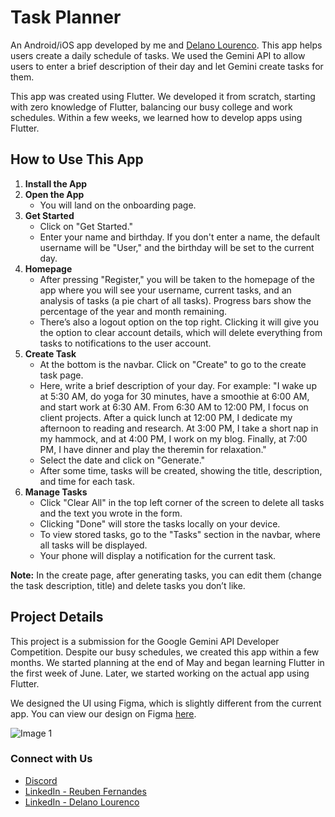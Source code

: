 
# Task Planner

An Android/iOS app developed by me and [Delano Lourenco](https://github.com/3ddelano). This app helps users create a daily schedule of tasks. We used the Gemini API to allow users to enter a brief description of their day and let Gemini create tasks for them.

This app was created using Flutter. We developed it from scratch, starting with zero knowledge of Flutter, balancing our busy college and work schedules. Within a few weeks, we learned how to develop apps using Flutter.

## How to Use This App

1. **Install the App**
2. **Open the App**
    - You will land on the onboarding page.
3. **Get Started**
    - Click on "Get Started."
    - Enter your name and birthday. If you don't enter a name, the default username will be "User," and the birthday will be set to the current day.
4. **Homepage**
    - After pressing "Register," you will be taken to the homepage of the app where you will see your username, current tasks, and an analysis of tasks (a pie chart of all tasks). Progress bars show the percentage of the year and month remaining.
    - There’s also a logout option on the top right. Clicking it will give you the option to clear account details, which will delete everything from tasks to notifications to the user account.
5. **Create Task**
    - At the bottom is the navbar. Click on "Create" to go to the create task page.
    - Here, write a brief description of your day. For example: "I wake up at 5:30 AM, do yoga for 30 minutes, have a smoothie at 6:00 AM, and start work at 6:30 AM. From 6:30 AM to 12:00 PM, I focus on client projects. After a quick lunch at 12:00 PM, I dedicate my afternoon to reading and research. At 3:00 PM, I take a short nap in my hammock, and at 4:00 PM, I work on my blog. Finally, at 7:00 PM, I have dinner and play the theremin for relaxation."
    - Select the date and click on "Generate."
    - After some time, tasks will be created, showing the title, description, and time for each task.
6. **Manage Tasks**
    - Click "Clear All" in the top left corner of the screen to delete all tasks and the text you wrote in the form.
    - Clicking "Done" will store the tasks locally on your device.
    - To view stored tasks, go to the "Tasks" section in the navbar, where all tasks will be displayed.
    - Your phone will display a notification for the current task.

**Note:** In the create page, after generating tasks, you can edit them (change the task description, title) and delete tasks you don’t like.

## Project Details

This project is a submission for the Google Gemini API Developer Competition. Despite our busy schedules, we created this app within a few months. We started planning at the end of May and began learning Flutter in the first week of June. Later, we started working on the actual app using Flutter.

We designed the UI using Figma, which is slightly different from the current app. You can view our design on Figma [here](https://www.figma.com/design/ULZ6BLy6zvHRYHiFLYgAwZ/Gemini-Hackathon?node-id=0-1&t=PNkbIF9mOmRm7nqL-1).

![Image 1](https://play-lh.googleusercontent.com/l3_hM-H4pkEs6LGWUQlVszK1XECg-_YgnDYkQ8S-aBV2oDzm4l_ZaaHhZEHAwwUizHM=w2560-h1440-rw)


### Connect with Us

- [Discord](https://discord.gg/v2TzrDz5Kz)
- [LinkedIn - Reuben Fernandes](https://www.linkedin.com/in/reuben-fernandes-9a0347253/)
- [LinkedIn - Delano Lourenco](https://www.linkedin.com/in/delano-lourenco-a9022a190/)
